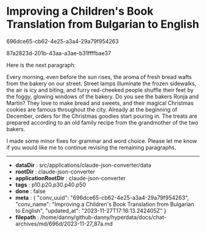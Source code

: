 # Improving a Children's Book Translation from Bulgarian to English

696dce65-cb62-4e25-a3a4-29a79f954263

87a2823d-201b-43aa-a3ae-b31ffffbae37

Here is the next paragraph:

Every morning, even before the sun rises, the aroma of fresh bread wafts from the bakery on our street. Street lamps illuminate the frozen sidewalks, the air is icy and biting, and furry red-cheeked people shuffle their feet by the foggy, glowing windows of the bakery. Do you see the bakers Ronja and Martin? They love to make bread and sweets, and their magical Christmas cookies are famous throughout the city. Already at the beginning of December, orders for the Christmas goodies start pouring in. The treats are prepared according to an old family recipe from the grandmother of the two bakers.  

I made some minor fixes for grammar and word choice. Please let me know if you would like me to continue revising the remaining paragraphs.

---

* **dataDir** : src/applications/claude-json-converter/data
* **rootDir** : claude-json-converter
* **applicationRootDir** : claude-json-converter
* **tags** : p10.p20.p30.p40.p50
* **done** : false
* **meta** : {
  "conv_uuid": "696dce65-cb62-4e25-a3a4-29a79f954263",
  "conv_name": "Improving a Children's Book Translation from Bulgarian to English",
  "updated_at": "2023-11-27T17:16:13.242405Z"
}
* **filepath** : /home/danny/github-danny/hyperdata/docs/chat-archives/md/696d/2023-11-27_87a.md